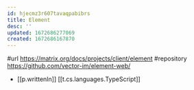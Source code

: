 ```yaml
---
id: hjecmz3r607tavaqpabibrs
title: Element
desc: ''
updated: 1672686277069
created: 1672686167870
---
```


#url https://matrix.org/docs/projects/client/element
#repository https://github.com/vector-im/element-web/

- [[p.writtenIn]] [[t.cs.languages.TypeScript]]